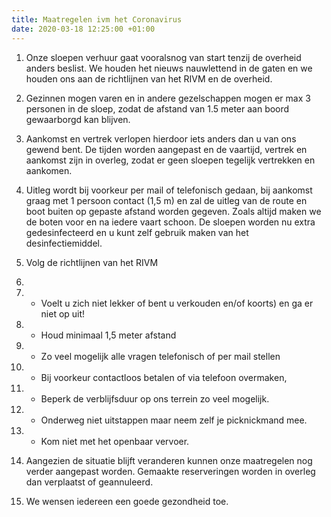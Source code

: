 ```yaml
---
title: Maatregelen ivm het Coronavirus
date: 2020-03-18 12:25:00 +01:00
---
```


1. Onze sloepen verhuur gaat vooralsnog van start  tenzij de overheid anders beslist. We houden het nieuws nauwlettend in de gaten en we houden ons aan de richtlijnen van het RIVM en de overheid.

2. Gezinnen mogen varen en in andere gezelschappen mogen er max 3  personen in de sloep, zodat de afstand van 1.5 meter aan boord gewaarborgd kan blijven.

3. Aankomst en vertrek verlopen hierdoor iets anders dan u van ons gewend bent.
De tijden worden aangepast en de vaartijd, vertrek en aankomst zijn in overleg, zodat er geen sloepen tegelijk vertrekken en aankomen.

4. Uitleg wordt bij voorkeur per mail of telefonisch gedaan, bij aankomst graag met 1 persoon contact (1,5 m) en zal de uitleg van de route en boot buiten op gepaste afstand worden gegeven. Zoals altijd maken we de boten voor en na iedere vaart schoon.  De sloepen worden nu extra gedesinfecteerd en u kunt zelf gebruik maken van het desinfectiemiddel.

5. Volg  de richtlijnen van het RIVM
1.  
5.  * Voelt u zich niet lekker of bent u verkouden en/of koorts) en ga er niet op uit!

5.  * Houd minimaal 1,5 meter afstand

5.  * Zo veel mogelijk alle vragen telefonisch of per mail stellen

5.  * Bij voorkeur contactloos betalen of via telefoon overmaken,

5.  * Beperk de verblijfsduur op ons terrein zo veel mogelijk.

5.  * Onderweg niet uitstappen maar neem zelf je picknickmand mee.

5.  * Kom niet met het openbaar vervoer.

5.   Aangezien de situatie blijft veranderen kunnen onze maatregelen nog verder aangepast worden. Gemaakte reserveringen worden in overleg dan verplaatst of geannuleerd.


6. We wensen iedereen een goede gezondheid toe.
